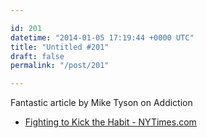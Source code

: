 ```yaml
---

id: 201
datetime: "2014-01-05 17:19:44 +0000 UTC"
title: "Untitled #201"
draft: false
permalink: "/post/201"

---
```


Fantastic article by Mike Tyson on Addiction 

 
 * [Fighting to Kick the Habit - NYTimes.com](http://mobile.nytimes.com/2014/01/04/opinion/mike-tyson-fighting-to-kick-the-habit.html?smid=tw-share)


